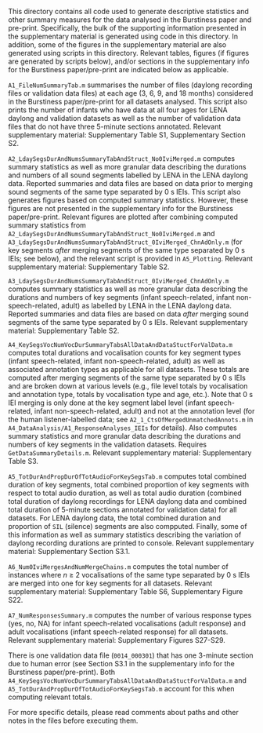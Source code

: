 This directory contains all code used to generate descriptive statistics and other summary measures for the data analysed in the Burstiness paper and pre-print. Specifically, the bulk of the supporting information presented in the supplementary material is generated using code in this directory. In addition, some of the figures in the supplementary material are also generated using scripts in this directory. Relevant tables, figures (if figures are generated by scripts below), and/or sections in the supplementary info for the Burstiness paper/pre-print are indicated below as applicable. 

`A1_FileNumSummaryTab.m` summarises the number of files (daylong recording files or validation data files) at each age (3, 6, 9, and 18 months) considered in the Burstiness paper/pre-print for all datasets analysed. This script also prints the number of infants who have data at all four ages for LENA daylong and validation datasets as well as the number of validation data files that do not have three 5-minute sections annotated. Relevant supplementary material: Supplementary Table S1, Supplementary Section S2.

`A2_LdaySegsDurAndNumsSummaryTabAndStruct_No0IviMerged.m` computes summary statistics as well as more granular data describing the durations and numbers of all sound segments labelled by LENA in the LENA daylong data. Reported summaries and data files are based on data prior to merging sound segments of the same type separated by 0 s IEIs. This script also generates figures based on computed summary statistics. However, these figures are not presented in the supplementary info for the Burstiness paper/pre-print. Relevant figures are plotted after combining computed summary statistics from `A2_LdaySegsDurAndNumsSummaryTabAndStruct_No0IviMerged.m` and `A3_LdaySegsDurAndNumsSummaryTabAndStruct_0IviMerged_ChnAdOnly.m` (for key segments *after* merging segments of the same type separated by 0 s IEIs; see below), and the relevant script is provided in `A5_Plotting`. Relevant supplementary material: Supplementary Table S2.

`A3_LdaySegsDurAndNumsSummaryTabAndStruct_0IviMerged_ChnAdOnly.m` computes summary statistics as well as more granular data describing the durations and numbers of key segments (infant speech-related, infant non-speech-related, adult) as labelled by LENA in the LENA daylong data. Reported summaries and data files are based on data *after* merging sound segments of the same type separated by 0 s IEIs. Relevant supplementary material: Supplementary Table S2.

`A4_KeySegsVocNumVocDurSummaryTabsAllDataAndDataStuctForValData.m` computes total durations and vocalisation counts for key segment types (infant speech-related, infant non-speech-related, adult) as well as associated annotation types as applicable for all datasets. These totals are computed after merging segments of the same type separated by 0 s IEIs and are broken down at various levels (e.g., file level totals by vocalisation and annotation type, totals by vocalisation type and age, etc.). Note that 0 s IEI merging is only done at the key segment label level (infant speech-related, infant non-speech-related, adult) and not at the annotation level (for the human listener-labelled data; see `A2_1_CtsOfMergedUnmatchedAnnots.m` in `A4_DataAnalysis/A1_ResponseAnalyses_IEIs` for details). Also computes summary statistics and more granular data describing the durations and numbers of key segments in the validation datasets. Requires `GetDataSummaryDetails.m`. Relevant supplementary material: Supplementary Table S3.

`A5_TotDurAndPropDurOfTotAudioForKeySegsTab.m` computes total combined duration of key segments, total combined proportion of key segments with respect to total audio duration, as well as total audio duration (combined total duration of daylong recordings for LENA daylong data and combined total duration of 5-minute sections annotated for validation data) for all datasets. For LENA daylong data, the total combined duration and proportion of `SIL` (silence) segments are also compputed. Finally, some of this information as well as summary statistics describing the variation of daylong recording durations are printed to console. Relevant supplementary material: Supplementary Section S3.1.

`A6_Num0IviMergesAndNumMergeChains.m` computes the total number of instances where *n* $\geq$ 2 vocalisations of the same type separated by 0 s IEIs are merged into one for key segments for all datasets. Relevant supplementary material: Supplementary Table S6, Supplementary Figure S22.

`A7_NumResponsesSummary.m` computes the number of various response types (yes, no, NA) for infant speech-related vocalisations (adult response) and adult vocalisations (infant speech-related response) for all datasets. Relevant supplementary material: Supplementary Figures S27-S29. 

There is one validation data file (`0014_000301`) that has one 3-minute section due to human error (see Section S3.1 in the supplementary info for the Burstiness paper/pre-print). Both `A4_KeySegsVocNumVocDurSummaryTabsAllDataAndDataStuctForValData.m` and `A5_TotDurAndPropDurOfTotAudioForKeySegsTab.m` account for this when computing relevant totals. 

For more specific details, please read comments about paths and other notes in the files before executing them.
